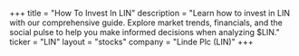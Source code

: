 +++
title = "How To Invest In LIN"
description = "Learn how to invest in LIN with our comprehensive guide. Explore market trends, financials, and the social pulse to help you make informed decisions when analyzing $LIN."
ticker = "LIN"
layout = "stocks"
company = "Linde Plc (LIN)"
+++

